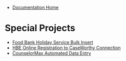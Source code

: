 - [Documentation Home](../README.md)

# Special Projects

- [Food Bank Holiday Service Bulk Insert](fbbulkservice/foodbankbulkinsert.md)
- [HBE Online Registration to CaseWorthy Connection](HBEtoCW/HBEtoCW.md)
- [CounselorMax Automated Data Entry](CMade/CMade.md)


